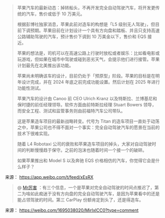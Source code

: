 > 苹果汽车的最新动态：掉转船头，不再开发完全自动驾驶汽车，将开发更传统的汽车，售价或低于 10 万美元。
>
> 根据彭博社独家消息，苹果此前对造车的构想是「L5 级别无人驾驶」，但目前下调预期。苹果目前在计划设计一个具有方向盘和踏板、并且只支持高速公路辅助驾驶的汽车，预计售价下调到 10 万美金以下，售价和 EQS 接近。  
  > 
> 苹果的想法是，司机可以在高速公路上行驶时放松或者娱乐：比如看电影或玩游戏，但如果在城市中驾驶或碰到恶劣天气，会提示他们进行接管。苹果计划最先在北美推出该功能。  
>   
> 苹果尚未明确该车的设计，目前仍处于「预原型」阶段。苹果的目标是在明年设计完成，并在 2024 年底之前完成功能设置。然后计划在 2025 年进行功能性测试。  
  > 
> 苹果汽车的设计由 Canoo 前 CEO Ulrich Kranz 以及特斯拉、兰博基尼和保时捷的前任经理领导。软件方面由前特斯拉经理 Stuart Bowers 领导，而安全工程、测试和监管事务则由前福特汽车公司带队。  
  > 
> 这是苹果造车项目的最新战略转变。代号为 Titan 的造车项目一直处于动荡之中，苹果公司也不得不面对一个事实：完全自动驾驶汽车的愿景在当前的技术下很难实现。  
  > 
> 随着 L4 Robotaxi 公司的衰败和苹果造车项目的掉头，大家对自动驾驶时间的判断慢慢趋于保守。之前的泡沫也随着时间一个接一个的破碎。  
  > 
> 如果苹果推出和 Model S 以及奔驰 EQS 价格相仿的汽车，你觉得它会是什么样子？

来源： https://app.weibo.com/t/feed/xEsRX

> @ [Mr厉害](https://weibo.com/mrlihai) ：有三个信息，一个是苹果对完全自动驾驶的时间点推迟了，第二为啥如此痴迷于没有方向盘的完全自动驾驶汽车，是因为苹果看中的还是能占领驾驶的时间。第三 CarPlay 份额肯定到头了，还是得造车。

来源： https://weibo.com/1695038020/MirIxlCC0?type=comment